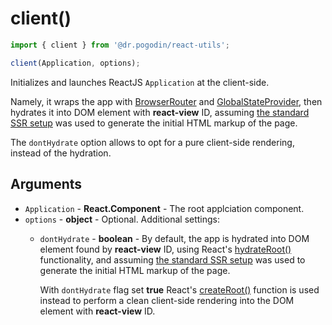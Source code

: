 # client()
```jsx
import { client } from '@dr.pogodin/react-utils';

client(Application, options);
```
Initializes and launches ReactJS `Application` at the client-side.

Namely, it wraps the app with [BrowserRouter] and [GlobalStateProvider],
then hydrates it into DOM element with **react-view** ID, assuming
[the standard SSR setup] was used to generate the initial HTML markup of the page.

The `dontHydrate` option allows to opt for a pure client-side rendering, instead
of the hydration.

## Arguments
- `Application` - **React.Component** - The root applciation component.
- `options` - **object** - Optional. Additional settings:
  - `dontHydrate` - **boolean** - By default, the app is hydrated into DOM
    element found by **react-view** ID, using React's [hydrateRoot()] functionality,
    and  assuming [the standard SSR setup] was used to generate the initial HTML markup of the page.

    With `dontHydrate` flag set **true** React's [createRoot()] function is used
    instead to perform a clean client-side rendering into the DOM element with
    **react-view** ID.

<!-- links -->
[BrowserRouter]: https://reactrouter.com/docs/en/v6/api#browserrouter
[GlobalStateProvider]: https://dr.pogodin.studio/docs/react-global-state/docs/api/components/globalstateprovider
[the standard SSR setup]: /docs/api/functions/server
[createRoot()]: https://reactjs.org/docs/react-dom-client.html#createroot
[hydrateRoot()]: https://reactjs.org/docs/react-dom-client.html#hydrateroot